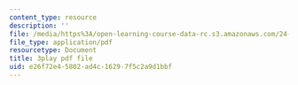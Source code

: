 ```yaml
---
content_type: resource
description: ''
file: /media/https%3A/open-learning-course-data-rc.s3.amazonaws.com/24-908-creole-languages-and-caribbean-identities-spring-2017/e26f72e45802ad4c16297f5c2a9d1bbf_8fAGSwTwzxI.pdf
file_type: application/pdf
resourcetype: Document
title: 3play pdf file
uid: e26f72e4-5802-ad4c-1629-7f5c2a9d1bbf
---
```

